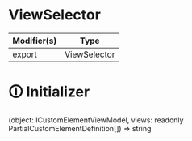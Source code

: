 # ViewSelector

| Modifier(s)                            | Type                     |
|----------------------------------------|--------------------------|
| export | ViewSelector |

# &#128712; Initializer

(object: ICustomElementViewModel, views: readonly PartialCustomElementDefinition[]) => string
